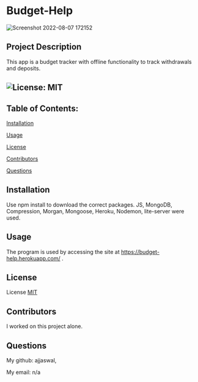 # Budget-Help

![Screenshot 2022-08-07 172152](https://user-images.githubusercontent.com/102101481/183311392-b725e3ef-561c-4759-b22c-10563d3e31f2.png)

##  Project Description
This app is a budget tracker with offline functionality to track withdrawals and deposits.


## ![License: MIT](https://img.shields.io/badge/License-MIT-yellow.svg)
  
  ## Table of Contents:

  [Installation](#installation)

  [Usage](#usage)

  [License](#license)

  [Contributors](#contributors)

  [Questions](#questions)
  
  ## Installation
  Use npm install to download the correct packages. JS, MongoDB, Compression, Morgan, Mongoose, Heroku, Nodemon, lite-server were used. 
  
  ## Usage
  The program is used by accessing the site at https://budget-help.herokuapp.com/ .  
  
  ## License

  License [MIT](https://choosealicense.com/licenses/mit/)
  
  ## Contributors
  I worked on this project alone.
  
  ## Questions
  My github: ajjaswal,
  
  My email: n/a